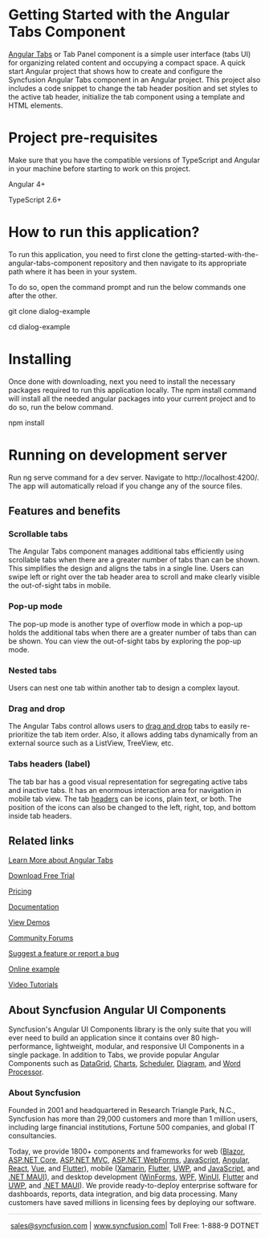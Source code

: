 # Getting Started with the Angular Tabs Component

[Angular Tabs](https://www.syncfusion.com/angular-components/angular-tabs?utm_source=github&utm_medium=listing&utm_campaign=angular-tabs-github-samples) or Tab Panel component is a simple user interface (tabs UI) for organizing related content and occupying a compact space.  A quick start Angular project that shows how to create and configure the Syncfusion Angular Tabs component in an Angular project. This project also includes a code snippet to change the tab header position and set styles to the active tab header, initialize the tab component using a template and HTML elements.

# Project pre-requisites

Make sure that you have the compatible versions of TypeScript and Angular in your machine before starting to work on this project.

Angular 4+

TypeScript 2.6+

# How to run this application?

To run this application, you need to first clone the getting-started-with-the-angular-tabs-component repository and then navigate to its appropriate path where it has been in your system.

To do so, open the command prompt and run the below commands one after the other.

git clone dialog-example

cd dialog-example

# Installing

Once done with downloading, next you need to install the necessary packages required to run this application locally. The npm install command will install all the needed angular packages into your current project and to do so, run the below command.

npm install

# Running on development server

Run ng serve command for a dev server. Navigate to http://localhost:4200/. The app will automatically reload if you change any of the source files.

## Features and benefits

### Scrollable tabs

The Angular Tabs component manages additional tabs efficiently using scrollable tabs when there are a greater number of tabs than can be shown. This simplifies the design and aligns the tabs in a single line. Users can swipe left or right over the tab header area to scroll and make clearly visible the out-of-sight tabs in mobile.

### Pop-up mode

The pop-up mode is another type of overflow mode in which a pop-up holds the additional tabs when there are a greater number of tabs than can be shown. You can view the out-of-sight tabs by exploring the pop-up mode.

### Nested tabs

Users can nest one tab within another tab to design a complex layout.

### Drag and drop

The Angular Tabs control allows users to [drag and drop](https://ej2.syncfusion.com/angular/documentation/tab/drag-and-drop?utm_source=github&utm_medium=listing&utm_campaign=angular-tabs-github-samples) tabs to easily re-prioritize the tab item order. Also, it allows adding tabs dynamically from an external source such as a ListView, TreeView, etc.

### Tabs headers (label)

The tab bar has a good visual representation for segregating active tabs and inactive tabs. It has an enormous interaction area for navigation in mobile tab view. The tab [headers](https://ej2.syncfusion.com/angular/documentation/tab/header?utm_source=github&utm_medium=listing&utm_campaign=angular-tabs-github-samples) can be icons, plain text, or both. The position of the icons can also be changed to the left, right, top, and bottom inside tab headers.

## Related links
[Learn More about Angular Tabs](https://www.syncfusion.com/angular-components/angular-tabs?utm_source=github&utm_medium=listing&utm_campaign=angular-tabs-github-samples)

[Download Free Trial](https://www.syncfusion.com/downloads/angular?utm_source=github&utm_medium=listing&utm_campaign=angular-tabs-github-samples)

[Pricing](https://www.syncfusion.com/sales/teamlicense?utm_source=github&utm_medium=listing&utm_campaign=angular-tabs-github-samples)

[Documentation](https://ej2.syncfusion.com/angular/documentation/tabs/getting-started?utm_source=github&utm_medium=listing&utm_campaign=angular-tabs-github-samples)

[View Demos](https://github.com/SyncfusionExamples/getting-started-with-the-angular-tabs-component?utm_source=github&utm_medium=listing&utm_campaign=angular-tabs-github-samples)

[Community Forums](https://www.syncfusion.com/forums/angular-js2?utm_source=github&utm_medium=listing&utm_campaign=angular-tabs-github-samples)

[Suggest a feature or report a bug](https://www.syncfusion.com/feedback/angular?utm_source=github&utm_medium=listing&utm_campaign=angular-tabs-github-samples)

[Online example](https://ej2.syncfusion.com/angular/demos/#/bootstrap5/tab/default?utm_source=github&utm_medium=listing&utm_campaign=angular-tabs-github-samples)

[Video Tutorials](https://www.syncfusion.com/tutorial-videos/angular/tabs?utm_source=github&utm_medium=listing&utm_campaign=angular-tabs-github-samples)

## About Syncfusion Angular UI Components

Syncfusion's Angular UI Components library is the only suite that you will ever need to build an application since it contains over 80 high-performance, lightweight, modular, and responsive UI Components in a single package. In addition to Tabs, we provide popular Angular Components such as [DataGrid](https://www.syncfusion.com/angular-components/angular-grid?utm_source=github&utm_medium=listing&utm_campaign=angular-tabs-github-samples), [Charts](https://www.syncfusion.com/angular-components/angular-charts?utm_source=github&utm_medium=listing&utm_campaign=angular-tabs-github-samples), [Scheduler](https://www.syncfusion.com/angular-components/angular-scheduler?utm_source=github&utm_medium=listing&utm_campaign=angular-tabs-github-samples), [Diagram](https://www.syncfusion.com/angular-components/angular-diagram?utm_source=github&utm_medium=listing&utm_campaign=angular-tabs-github-samples), and [Word Processor](https://www.syncfusion.com/angular-components/angular-word-processor?utm_source=github&utm_medium=listing&utm_campaign=angular-tabs-github-samples).

### About Syncfusion

Founded in 2001 and headquartered in Research Triangle Park, N.C., Syncfusion has more than 29,000 customers and more than 1 million users, including large financial institutions, Fortune 500 companies, and global IT consultancies.

Today, we provide 1800+ components and frameworks for web ([Blazor](https://www.syncfusion.com/blazor-components?utm_source=github&utm_medium=listing&utm_campaign=angular-tabs-github-samples), [ASP.NET Core](https://www.syncfusion.com/aspnet-core-ui-controls?utm_source=github&utm_medium=listing&utm_campaign=angular-tabs-github-samples), [ASP.NET MVC](https://www.syncfusion.com/aspnet-mvc-ui-controls?utm_source=github&utm_medium=listing&utm_campaign=angular-tabs-github-samples), [ASP.NET WebForms](https://www.syncfusion.com/jquery/aspnet-webforms-ui-controls?utm_source=github&utm_medium=listing&utm_campaign=angular-tabs-github-samples), [JavaScript](https://www.syncfusion.com/javascript-ui-controls?utm_source=github&utm_medium=listing&utm_campaign=angular-tabs-github-samples), [Angular](https://www.syncfusion.com/angular-components?utm_source=github&utm_medium=listing&utm_campaign=angular-tabs-github-samples), [React](https://www.syncfusion.com/react-components?utm_source=github&utm_medium=listing&utm_campaign=angular-tabs-github-samples), [Vue](https://www.syncfusion.com/vue-components?utm_source=github&utm_medium=listing&utm_campaign=angular-tabs-github-samples), and [Flutter](https://www.syncfusion.com/flutter-widgets?utm_source=github&utm_medium=listing&utm_campaign=angular-tabs-github-samples)), mobile ([Xamarin](https://www.syncfusion.com/xamarin-ui-controls?utm_source=github&utm_medium=listing&utm_campaign=angular-tabs-github-samples), [Flutter](https://www.syncfusion.com/flutter-widgets?utm_source=github&utm_medium=listing&utm_campaign=angular-tabs-github-samples), [UWP](https://www.syncfusion.com/uwp-ui-controls?utm_source=github&utm_medium=listing&utm_campaign=angular-tabs-github-samples), and [JavaScript](https://www.syncfusion.com/javascript-ui-controls?utm_source=github&utm_medium=listing&utm_campaign=angular-tabs-github-samples), and [.NET MAUI](https://www.syncfusion.com/maui-controls?utm_source=github&utm_medium=listing&utm_campaign=angular-tabs-github-samples)), and desktop development ([WinForms](https://www.syncfusion.com/winforms-ui-controls?utm_source=github&utm_medium=listing&utm_campaign=angular-tabs-github-samples), [WPF](https://www.syncfusion.com/wpf-controls?utm_source=github&utm_medium=listing&utm_campaign=angular-tabs-github-samples), [WinUI](https://www.syncfusion.com/winui-controls?utm_source=github&utm_medium=listing&utm_campaign=angular-tabs-github-samples), [Flutter](https://www.syncfusion.com/flutter-widgets?utm_source=github&utm_medium=listing&utm_campaign=angular-tabs-github-samples) and [UWP](https://www.syncfusion.com/uwp-ui-controls?utm_source=github&utm_medium=listing&utm_campaign=angular-tabs-github-samples), and [.NET MAUI](https://www.syncfusion.com/maui-controls?utm_source=github&utm_medium=listing&utm_campaign=angular-tabs-github-samples)). We provide ready-to-deploy enterprise software for dashboards, reports, data integration, and big data processing. Many customers have saved millions in licensing fees by deploying our software.

<hr style="height:0.3px;border:none;color:lightgrey;background-color:lightgrey;" />

<p align="center">
<a href="mailto:sales@syncfusion.com?Subject=Syncfusion Angular Tabs - GitHub" target="_top">sales@syncfusion.com</a> | <a href="https://www.syncfusion.com?utm_source=github&utm_medium=listing&utm_campaign=angular-tabs-github-samples)">www.syncfusion.com</a>| Toll Free: 1-888-9 DOTNET <br>
</p>
